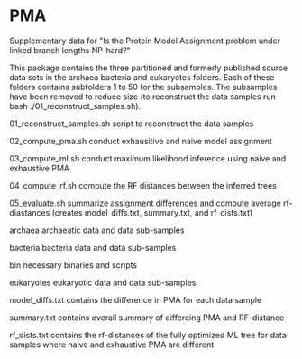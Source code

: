 # PMA
Supplementary data for "Is the Protein Model Assignment problem under linked branch lengths NP-hard?"

This package contains the three partitioned and formerly published source data sets in the archaea bacteria and eukaryotes folders. Each of these folders contains subfolders 1 to 50 for the subsamples. The subsamples have been removed to reduce size (to reconstruct the data samples run bash ./01_reconstruct_samples.sh).


01_reconstruct_samples.sh	script to reconstruct the data samples

02_compute_pma.sh		conduct exhausitive and naive model assignment

03_compute_ml.sh		conduct maximum likelihood inference using naive and exhaustive PMA

04_compute_rf.sh		compute the RF distances between the inferred trees

05_evaluate.sh			summarize assignment differences and compute average rf-diastances (creates model_diffs.txt, summary.txt, and rf_dists.txt)

archaea				archaeatic data and data sub-samples

bacteria			bacteria data and data sub-samples

bin				necessary binaries and scripts

eukaryotes			eukaryotic data and data sub-samples

model_diffs.txt			contains the difference in PMA for each data sample

summary.txt			contains overall summary of differeing PMA and RF-distance

rf_dists.txt			contains the rf-distances of the fully optimized ML tree for data samples where naive and exhaustive PMA are different

